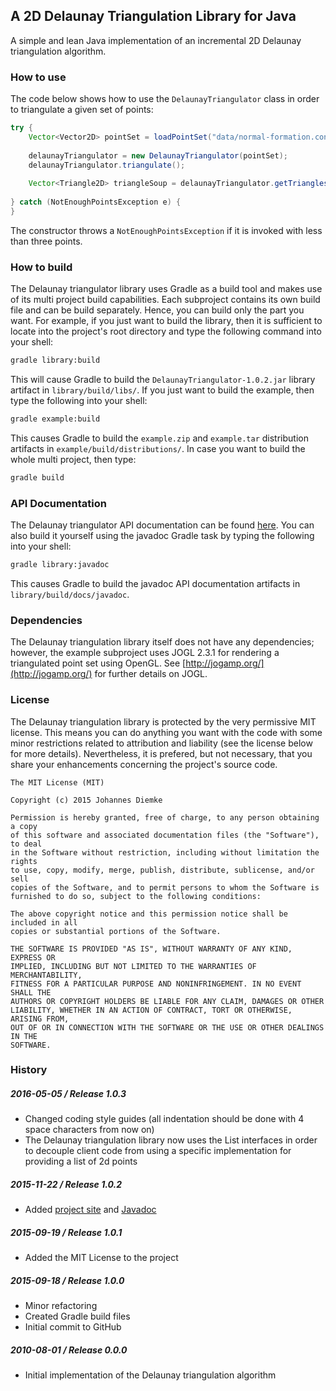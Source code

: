 ## A 2D Delaunay Triangulation Library for Java
A simple and lean Java implementation of an incremental 2D Delaunay triangulation algorithm.
### How to use
The code below shows how to use the `DelaunayTriangulator` class in order to triangulate a given set of points:
```java
try {
    Vector<Vector2D> pointSet = loadPointSet("data/normal-formation.conf");
    
    delaunayTriangulator = new DelaunayTriangulator(pointSet);
    delaunayTriangulator.triangulate();
    
    Vector<Triangle2D> triangleSoup = delaunayTriangulator.getTriangles();
    
} catch (NotEnoughPointsException e) {
}
```
The constructor throws a `NotEnoughPointsException` if it is invoked with less than three points.
### How to build
The Delaunay triangulator library uses Gradle as a build tool and makes use of its multi project build capabilities. Each subproject contains its own build file and can be build separately. Hence, you can build only the part you want. For example, if you just want to build the library, then it is sufficient to locate into the project's root directory and type the following command into your shell:
```bash
gradle library:build
```
This will cause Gradle to build the `DelaunayTriangulator-1.0.2.jar` library artifact in `library/build/libs/`. If you just want to build the example, then type the following into your shell:
```bash
gradle example:build
```
This causes Gradle to build the `example.zip` and `example.tar` distribution artifacts in `example/build/distributions/`. In case you want to build the whole multi project, then type:
```bash
gradle build
```
### API Documentation
The Delaunay triangulator API documentation can be found [here](http://jdiemke.github.io/delaunay-triangulator/javadoc). You can also build it yourself using the javadoc Gradle task by typing the following into your shell:
```bash
gradle library:javadoc
```
This causes Gradle to build the javadoc API documentation artifacts in `library/build/docs/javadoc`.
### Dependencies
The Delaunay triangulation library itself does not have any dependencies; however, the example subproject uses JOGL 2.3.1 for rendering a triangulated point set using OpenGL. See [http://jogamp.org/](http://jogamp.org/) for further details on JOGL.
### License
The Delaunay triangulation library is protected by the very permissive MIT license. This means you can do anything you want with the code with some minor restrictions related to attribution and liability (see the license below for more details). Nevertheless, it is prefered, but not necessary, that you share your enhancements concerning the project's source code.
```
The MIT License (MIT)

Copyright (c) 2015 Johannes Diemke

Permission is hereby granted, free of charge, to any person obtaining a copy
of this software and associated documentation files (the "Software"), to deal
in the Software without restriction, including without limitation the rights
to use, copy, modify, merge, publish, distribute, sublicense, and/or sell
copies of the Software, and to permit persons to whom the Software is
furnished to do so, subject to the following conditions:

The above copyright notice and this permission notice shall be included in all
copies or substantial portions of the Software.

THE SOFTWARE IS PROVIDED "AS IS", WITHOUT WARRANTY OF ANY KIND, EXPRESS OR
IMPLIED, INCLUDING BUT NOT LIMITED TO THE WARRANTIES OF MERCHANTABILITY,
FITNESS FOR A PARTICULAR PURPOSE AND NONINFRINGEMENT. IN NO EVENT SHALL THE
AUTHORS OR COPYRIGHT HOLDERS BE LIABLE FOR ANY CLAIM, DAMAGES OR OTHER
LIABILITY, WHETHER IN AN ACTION OF CONTRACT, TORT OR OTHERWISE, ARISING FROM,
OUT OF OR IN CONNECTION WITH THE SOFTWARE OR THE USE OR OTHER DEALINGS IN THE
SOFTWARE.
```
### History
##### 2016-05-05 / Release 1.0.3
-   Changed coding style guides (all indentation should be done with 4 space characters from now on)
-   The Delaunay triangulation library now uses the List interfaces in order to decouple client code from using a specific implementation for providing a list of 2d points 

##### 2015-11-22 / Release 1.0.2
-   Added [project site](http://jdiemke.github.io/delaunay-triangulator) and [Javadoc](http://jdiemke.github.io/delaunay-triangulator/javadoc)

##### 2015-09-19 / Release 1.0.1
-   Added the MIT License to the project

##### 2015-09-18 / Release 1.0.0
-   Minor refactoring
-   Created Gradle build files
-   Initial commit to GitHub

##### 2010-08-01 / Release 0.0.0
-   Initial implementation of the Delaunay triangulation algorithm

